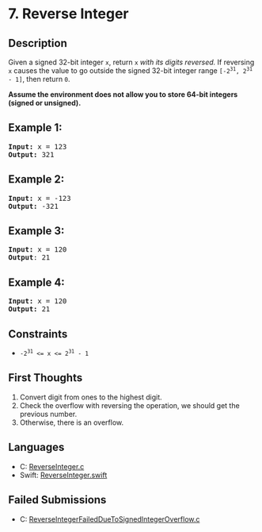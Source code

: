# 7. Reverse Integer

## Description
Given a signed 32-bit integer `x`, return `x` *with its digits reversed.* If reversing `x` causes the value to go outside the signed 32-bit integer range <code>[-2<sup>31</sup>, 2<sup>31</sup> - 1]</code>, then return `0`.

**Assume the environment does not allow you to store 64-bit integers (signed or unsigned).**

## Example 1:
<pre>
<b>Input:</b> x = 123
<b>Output:</b> 321
</pre>

## Example 2:
<pre>
<b>Input:</b> x = -123
<b>Output:</b> -321
</pre>

## Example 3:
<pre>
<b>Input:</b> x = 120
<b>Output</b>: 21
</pre>

## Example 4:
<pre>
<b>Input:</b> x = 120
<b>Output:</b> 21
</pre>

## Constraints
- <code>-2<sup>31</sup> <= x <= 2<sup>31</sup> - 1</code>

## First Thoughts
1. Convert digit from ones to the highest digit.
2. Check the overflow with reversing the operation, we should get the previous number.
3. Otherwise, there is an overflow.

## Languages
- C: [ReverseInteger.c](ReverseInteger.c)
- Swift: [ReverseInteger.swift](ReverseInteger.swift)

## Failed Submissions
- C: [ReverseIntegerFailedDueToSignedIntegerOverflow.c](ReverseIntegerFailedDueToSignedIntegerOverflow.c)